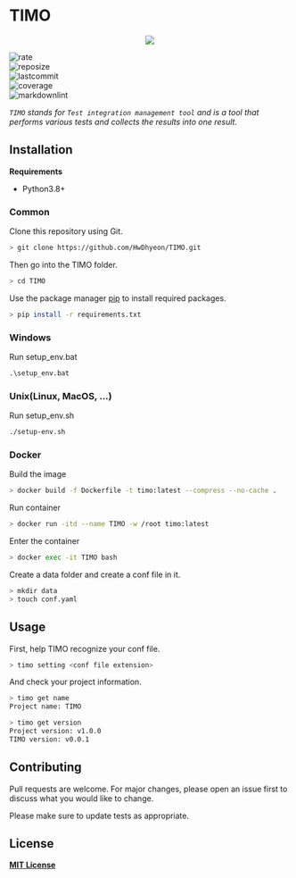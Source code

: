 # TIMO

<p align="center">
  <img src="https://user-images.githubusercontent.com/37629503/88120645-5ff14300-cbfe-11ea-98e0-c42b00f524c6.png" />
</p>

![rate](https://img.shields.io/github/languages/top/hwdhyeon/timo)  
![reposize](https://img.shields.io/github/repo-size/hwdhyeon/timo)  
![lastcommit](https://img.shields.io/github/last-commit/hwdhyeon/timo)  
![coverage](https://img.shields.io/badge/coverage-69%25-yellowgreen)  
![markdownlint](https://img.shields.io/badge/markdown%20lint-pass-brightgreen)

_`TIMO` stands for `Test integration management tool` and is a tool that performs various tests and collects the results into one result._

## Installation

**Requirements**

- Python3.8+

### Common

Clone this repository using Git.

```bash
> git clone https://github.com/HwDhyeon/TIMO.git
```

Then go into the TIMO folder.

```bash
> cd TIMO
```

Use the package manager [pip](https://pip.pypa.io/en/stable/) to install required packages.

```bash
> pip install -r requirements.txt
```

### Windows

Run setup_env.bat

```cmd
.\setup_env.bat
```

### Unix(Linux, MacOS, ...)

Run setup_env.sh

```bash
./setup-env.sh
```

### Docker

Build the image

```bash
> docker build -f Dockerfile -t timo:latest --compress --no-cache .
```

Run container

```bash
> docker run -itd --name TIMO -w /root timo:latest
```

Enter the container

```bash
> docker exec -it TIMO bash
```

Create a data folder and create a conf file in it.

```bash
> mkdir data
> touch conf.yaml
```

## Usage

First, help TIMO recognize your conf file.

```bash
> timo setting <conf file extension>
```

And check your project information.

```bash
> timo get name
Project name: TIMO

> timo get version
Project version: v1.0.0
TIMO version: v0.0.1
```

## Contributing

Pull requests are welcome. For major changes, please open an issue first to discuss what you would like to change.

Please make sure to update tests as appropriate.

## License

**[MIT License](https://choosealicense.com/licenses/mit/)**
